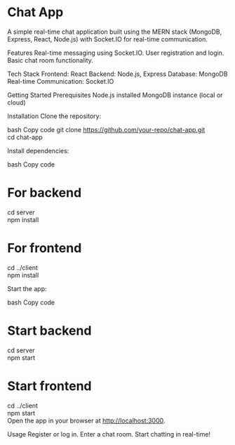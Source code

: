 # Chat App
A simple real-time chat application built using the MERN stack (MongoDB, Express, React, Node.js) with Socket.IO for real-time communication.

Features
Real-time messaging using Socket.IO.
User registration and login.
Basic chat room functionality.

Tech Stack
Frontend: React
Backend: Node.js, Express
Database: MongoDB
Real-time Communication: Socket.IO

Getting Started
Prerequisites
Node.js installed
MongoDB instance (local or cloud)

Installation
Clone the repository:

bash
Copy code
git clone <https://github.com/your-repo/chat-app.git>  
cd chat-app  

Install dependencies:

bash
Copy code

# For backend  

cd server  
npm install  

# For frontend  

cd ../client  
npm install  

Start the app:

bash
Copy code

# Start backend  

cd server  
npm start  

# Start frontend  

cd ../client  
npm start  
Open the app in your browser at <http://localhost:3000>.

Usage
Register or log in.
Enter a chat room.
Start chatting in real-time!
